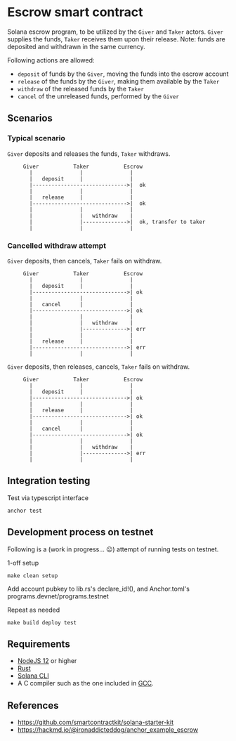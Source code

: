 # Escrow smart contract

Solana escrow program, to be utilized by the `Giver` and `Taker` actors. `Giver` supplies the funds, `Taker` receives them upon their release. Note: funds are deposited and withdrawn in the same currency.

Following actions are allowed:
- `deposit` of funds by the `Giver`, moving the funds into the escrow account
- `release` of the funds by the `Giver`, making them available by the `Taker`
- `withdraw` of the released funds by the `Taker`
- `cancel` of the unreleased funds, performed by the `Giver`

## Scenarios

### Typical scenario

`Giver` deposits and releases the funds, `Taker` withdraws.

```
     Giver           Taker           Escrow
       |               |               |
       |   deposit     |               |
       |------------------------------>|  ok
       |               |               |
       |   release     |               |
       |------------------------------>|  ok
       |               |               |
       |               |   withdraw    |
       |               |-------------->|  ok, transfer to taker
       |               |               |
```

### Cancelled withdraw attempt

`Giver` deposits, then cancels, `Taker` fails on withdraw.

```
     Giver           Taker           Escrow
       |               |               |
       |   deposit     |               |
       |------------------------------>| ok
       |               |               |
       |   cancel      |               |
       |------------------------------>| ok
       |               |               |
       |               |   withdraw    |
       |               |-------------->| err
       |               |               |
       |   release     |               |
       |------------------------------>| err
       |               |               |
```

`Giver` deposits, then releases, cancels, `Taker` fails on withdraw.

```
     Giver           Taker           Escrow
       |               |               |
       |   deposit     |               |
       |------------------------------>| ok
       |               |               |
       |   release     |               |
       |------------------------------>| ok
       |               |               |
       |   cancel      |               |
       |------------------------------>| ok
       |               |               |
       |               |   withdraw    |
       |               |-------------->| err
       |               |               |
```

## Integration testing
Test via typescript interface
```
anchor test
```

## Development process on testnet
Following is a (work in progress... :frowning_face:) attempt of running tests on testnet.

1-off setup
```
make clean setup
```

Add account pubkey to lib.rs's declare_id!(), and Anchor.toml's programs.devnet/programs.testnet

Repeat as needed
```
make build deploy test
```

## Requirements
- [NodeJS 12](https://nodejs.org/en/download/) or higher
- [Rust](https://www.rust-lang.org/tools/install)
- [Solana CLI](https://github.com/solana-labs/solana/releases)
- A C compiler such as the one included in [GCC](https://gcc.gnu.org/install/).

## References
- https://github.com/smartcontractkit/solana-starter-kit
- https://hackmd.io/@ironaddicteddog/anchor_example_escrow
